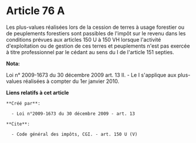 # Article 76 A

Les plus-values réalisées lors de la cession de terres à usage forestier ou de peuplements forestiers sont passibles de
l'impôt sur le revenu dans les conditions prévues aux articles 150 U à 150 VH lorsque l'activité d'exploitation ou de gestion
de ces terres et peuplements n'est pas exercée à titre professionnel par le cédant au sens du I de l'article 151 septies.

**Nota:**

Loi n° 2009-1673 du 30 décembre 2009 art. 13 II. - Le I s'applique aux plus-values réalisées à compter du 1er janvier 2010.

**Liens relatifs à cet article**

	**Créé par**:

	  - Loi n°2009-1673 du 30 décembre 2009 - art. 13

	**Cite**:

	  - Code général des impôts, CGI. - art. 150 U (V)
